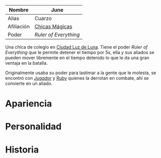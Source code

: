 
| Nombre     | June                                                                               |
| ---------- | ---------------------------------------------------------------------------------- |
| Alias      | Cuarzo                                                                             |
| Afiliación | [Chicas Mágicas](Personajes/Chicas%20Magicas.md) |
| Poder      | _Ruler of Everything_                                                              |

Una chica de colegio en [Ciudad Luz de Luna](Locaciones/Ciudad%20Luz%20de%20Luna.md).
Tiene el poder _Ruler of Everything_ que le permite detener el tiempo por 5s, ella y sus aliados se pueden mover libremente en el tiempo detenido lo que le da una gran ventaja en la batalla.

Originalmente usaba su poder para lastimar a la gente que le molesta, se encontró con [_Jugador_](Personajes/_Jugador_.md) y [Ruby](Personajes/Ruby.md) quienes la derrotan en combate, ahí se convierte en un aliado.

# Apariencia

# Personalidad

# Historia
